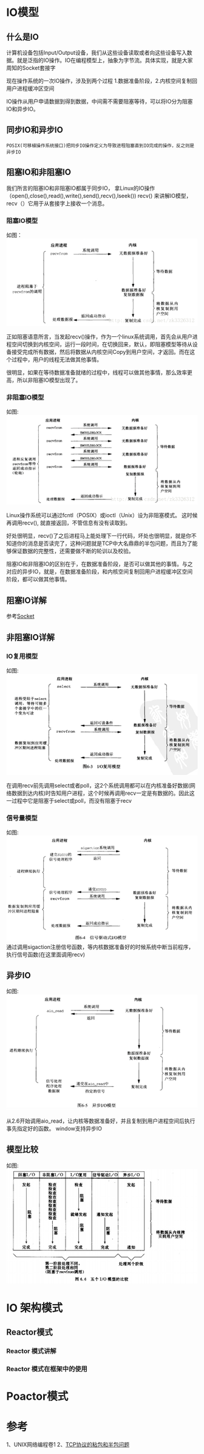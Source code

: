# IO模型
## 什么是IO
 计算机设备包括Input/Output设备，我们从这些设备读取或者向这些设备写入数据。就是泛指的IO操作。IO在编程模型上，抽象为字节流。具体实现，就是大家周知的Socket套接字
 
  现在操作系统的一次IO操作，涉及到两个过程 1.数据准备阶段，2.内核空间复制回用户进程缓冲区空间
  
  IO操作从用户申请数据到得到数据，中间需不需要阻塞等待，可以将IO分为阻塞IO和异步IO。
## 同步IO和异步IO
```
POSIX(可移植操作系统接口)把同步IO操作定义为导致进程阻塞直到IO完成的操作，反之则是异步IO
```
## 阻塞IO和非阻塞IO 
我们所言的阻塞IO和非阻塞IO都属于同步IO， 拿Linux的IO操作（open(),close(),read(),write(),send(),recv(),lseek()) recv() 来讲解IO模型，recv（）它用于从套接字上接收一个消息。
### 阻塞IO模型
如图：![阻塞IO模型](阻塞IO模型.png)

正如阻塞语意所言，当发起recv()操作，作为一个linux系统调用，首先会从用户进程空间切换到内核空间，运行一段时间，在切换回来，默认，即阻塞模型等待从设备接受完成所有数据，然后将数据从内核空间Copy到用户空间，才返回。而在这个过程中，用户的线程无法做其他事情。

很明显，如果在等待数据准备就绪的过程中，线程可以做其他事情，那么效率更高，所以非阻塞IO模型出现了。
### 非阻塞IO模型
如图: ![非阻塞IO模型](非阻塞IO模型.png)

Linux操作系统可以通过fcntl（POSIX）或ioctl（Unix）设为非阻塞模式。 这时候再调用recv(), 就直接返回，不管信息有没有读取到。

好处很明显，recv()了之后进程马上能处理下一行代码，坏处也很明显，就是你不知道你的消息是否读完了，这种问题就是TCP中大名鼎鼎的半包问题，而且为了能够保证数据的完整性，还需要做不断的轮训以及校验。

阻塞IO和非阻塞IO的区别在于，在数据准备阶段，是否可以做其他的事情。与之对应的异步IO，就是，在数据准备阶段，和内核空间复制回用户进程缓冲区空间阶段，都可以做其他事情。

## 阻塞IO详解
 参考[Socket](socket.md)
 
## 非阻塞IO详解
### IO复用模型
如图: ![IO复用模型](IO复用模型.png)

在调用recv前先调用select或者poll，这2个系统调用都可以在内核准备好数据(网络数据到达内核)时告知用户进程，这个时候再调用recv一定是有数据的。因此这一过程中它是阻塞于select或poll，而没有阻塞于recv
### 信号量模型
如图: ![信号驱动IO模型](信号驱动IO模型.png)
通过调用sigaction注册信号函数，等内核数据准备好的时候系统中断当前程序，执行信号函数(在这里面调用recv)
## 异步IO
如图: ![异步IO模型](异步IO模型.png)

从2.6开始调用aio_read，让内核等数据准备好，并且复制到用户进程空间后执行事先指定好的函数。
window支持异步IO

## 模型比较
如图: ![五种IO模型比较](五种IO模型比较.png)

# IO 架构模式
## Reactor模式
### Reactor 模式讲解
### Reactor 模式在框架中的使用
# Poactor模式


# 参考
1、UNIX网络编程卷1
2、[TCP协议的粘包和半包问题]()

